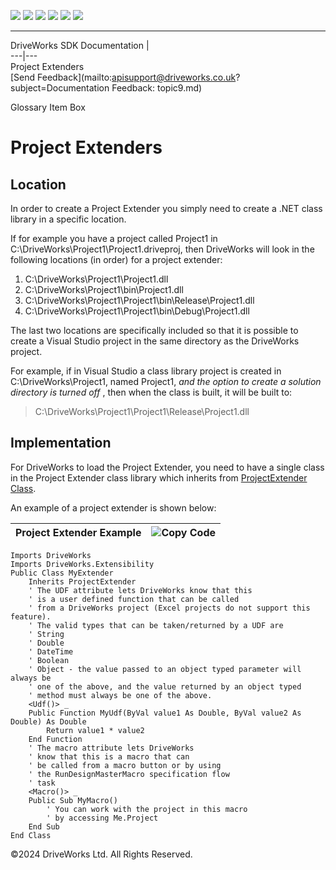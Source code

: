 ![](images/collapse.gif) ![](images/expand.gif) ![](images/copycode.gif) ![](images/copycodeHighlight.gif) ![](images/drpdown.gif) ![](images/drpdown_orange.gif)  
  
---  
DriveWorks SDK Documentation  |   
---|---  
Project Extenders   
[Send Feedback](mailto:apisupport@driveworks.co.uk?subject=Documentation Feedback: topic9.md)  
  
Glossary Item Box

# Project Extenders

## Location

In order to create a Project Extender you simply need to create a .NET class library in a specific location.

If for example you have a project called Project1 in C:\DriveWorks\Project1\Project1.driveproj, then DriveWorks will look in the following locations (in order) for a project extender:

  1. C:\DriveWorks\Project1\Project1.dll
  2. C:\DriveWorks\Project1\bin\Project1.dll
  3. C:\DriveWorks\Project1\Project1\bin\Release\Project1.dll
  4. C:\DriveWorks\Project1\Project1\bin\Debug\Project1.dll



The last two locations are specifically included so that it is possible to create a Visual Studio project in the same directory as the DriveWorks project.

For example, if in Visual Studio a class library project is created in C:\DriveWorks\Project1, named Project1, _and the option to create a solution directory is turned off_ , then when the class is built, it will be built to:

> C:\DriveWorks\Project1\Project1\Release\Project1.dll

## Implementation

For DriveWorks to load the Project Extender, you need to have a single class in the Project Extender class library which inherits from [ProjectExtender Class](topic7232.md).

An example of a project extender is shown below:

Project Extender Example | ![](images/copycode.gif)Copy Code  
---|---  
      
    
    Imports DriveWorks
    Imports DriveWorks.Extensibility
    Public Class MyExtender
        Inherits ProjectExtender
        ' The UDF attribute lets DriveWorks know that this
        ' is a user defined function that can be called
        ' from a DriveWorks project (Excel projects do not support this feature).
        ' The valid types that can be taken/returned by a UDF are
        ' String
        ' Double
        ' DateTime
        ' Boolean
        ' Object - the value passed to an object typed parameter will always be
        ' one of the above, and the value returned by an object typed
        ' method must always be one of the above.
        <Udf()> _
        Public Function MyUdf(ByVal value1 As Double, ByVal value2 As Double) As Double
            Return value1 * value2
        End Function
        ' The macro attribute lets DriveWorks
        ' know that this is a macro that can
        ' be called from a macro button or by using
        ' the RunDesignMasterMacro specification flow
        ' task
        <Macro()> _
        Public Sub MyMacro()
            ' You can work with the project in this macro
            ' by accessing Me.Project
        End Sub
    End Class
      
  
©2024 DriveWorks Ltd. All Rights Reserved.
